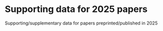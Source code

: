 # Supporting data for 2025 papers
Supporting/supplementary data for papers preprinted/published in 2025